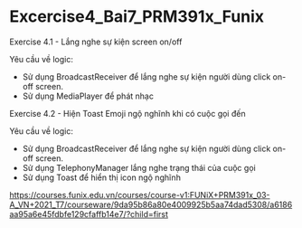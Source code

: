 # Excercise4_Bai7_PRM391x_Funix
 Exercise 4.1 - Lắng nghe sự kiện screen on/off 
 
 Yêu cầu về logic:
- Sử dụng BroadcastReceiver để lắng nghe sự kiện người dùng click on-off screen.
- Sử dụng MediaPlayer để phát nhạc

 Exercise 4.2 - Hiện Toast Emoji ngộ nghĩnh khi có cuộc gọi đến
 
 Yêu cầu về logic:
- Sử dụng BroadcastReceiver để lắng nghe sự kiện người dùng click on-off screen.
- Sử dụng TelephonyManager lắng nghe trạng thái của cuộc gọi
- Sử dụng Toast để hiển thị icon ngộ nghĩnh

https://courses.funix.edu.vn/courses/course-v1:FUNiX+PRM391x_03-A_VN+2021_T7/courseware/9da95b86a80e4009925b5aa74dad5308/a6186aa95a6e45fdbfe129cfaffb14e7/?child=first
